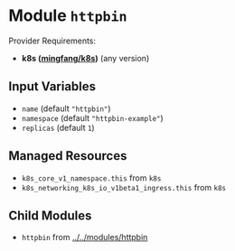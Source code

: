 
# Module `httpbin`

Provider Requirements:
* **k8s ([mingfang/k8s](https://registry.terraform.io/providers/mingfang/k8s/latest))** (any version)

## Input Variables
* `name` (default `"httpbin"`)
* `namespace` (default `"httpbin-example"`)
* `replicas` (default `1`)

## Managed Resources
* `k8s_core_v1_namespace.this` from `k8s`
* `k8s_networking_k8s_io_v1beta1_ingress.this` from `k8s`

## Child Modules
* `httpbin` from [../../modules/httpbin](../../modules/httpbin)

